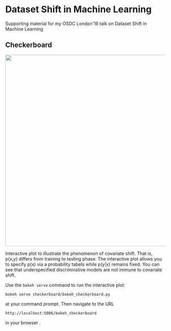 # Dataset Shift in Machine Learning

Supporting material for my OSDC London'16 talk on Dataset Shift in Machine Learning

## Checkerboard

<img src="../master/.assets/checkerboard.png?row=true" width="600">

Interactive plot to illustrate the phenomenon of covariate shift.
That is, p(x,y) differs from training to testing phase. The interactive plot allows you
to specify p(x) via a probability tabels while p(y|x) remains fixed.
You can see that underspecified discriminative models are not immune to covariate shift.

Use the ``bokeh serve`` command to run the interactive plot:

    bokeh serve checkerboard/bokeh_checkerboard.py

at your command prompt. Then navigate to the URL

    http://localhost:5006/bokeh_checkerboard

in your browser .